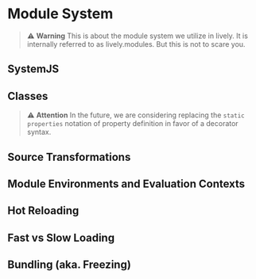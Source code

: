 # Module System

> ⚠️ **Warning**
> This is about the module system we utilize in lively. It is internally referred to as lively.modules.
> But this is not to scare you.
 
## SystemJS
## Classes

> ⚠️ **Attention** In the future, we are considering replacing the `static properties` notation of property definition in favor of a decorator syntax.
 
## Source Transformations
## Module Environments and Evaluation Contexts
## Hot Reloading
## Fast vs Slow Loading
## Bundling (aka. Freezing)